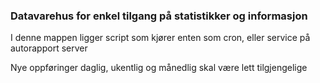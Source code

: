 <h3>Datavarehus for enkel tilgang på statistikker og informasjon</h3>
<p>I denne mappen ligger script som kjører enten som cron, eller service på autorapport server</p>
<p>Nye oppføringer daglig, ukentlig og månedlig skal være lett tilgjengelige</p>
